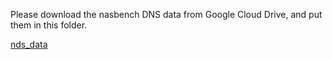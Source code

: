Please download the nasbench DNS data from Google Cloud Drive, and put them in this folder.

[nds_data](https://drive.google.com/drive/folders/1rlU4ueIZYFrw3XSzhLPfgq2aSe6Vfrc7)

